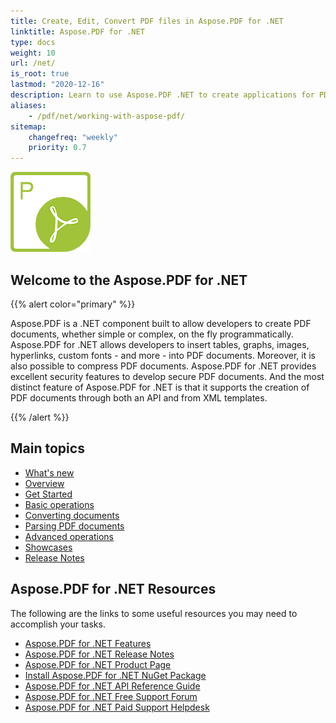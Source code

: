 ```yaml
---
title: Create, Edit, Convert PDF files in Aspose.PDF for .NET
linktitle: Aspose.PDF for .NET
type: docs
weight: 10
url: /net/
is_root: true
lastmod: "2020-12-16"
description: Learn to use Aspose.PDF .NET to create applications for PDF documents processing on any platform using C#, VB. Browse tutorials, sample code, and more.
aliases:
    - /pdf/net/working-with-aspose-pdf/
sitemap:
    changefreq: "weekly"
    priority: 0.7
---
```

![Aspose.PDF for .NET logo image](home_1.png)

## Welcome to the Aspose.PDF for .NET

{{% alert color="primary" %}}

Aspose.PDF is a .NET component built to allow developers to create PDF documents, whether simple or complex, on the fly programmatically. Aspose.PDF for .NET allows developers to insert tables, graphs, images, hyperlinks, custom fonts - and more - into PDF documents. Moreover, it is also possible to compress PDF documents. Aspose.PDF for .NET provides excellent security features to develop secure PDF documents. And the most distinct feature of Aspose.PDF for .NET is that it supports the creation of PDF documents through both an API and from XML templates.

{{% /alert %}}

## Main topics

- [What's new](/pdf/net/whatsnew)
- [Overview](/pdf//net/overview)
- [Get Started](/pdf/net/overview)
- [Basic operations](/pdf/net/basic-operations)
- [Converting documents](/pdf//net/converting/)
- [Parsing PDF documents](/pdf/net/parsing)
- [Advanced operations](/pdf/net/advanced-operations)
- [Showcases](/pdf/net/showcases)
- [Release Notes](/pdf/net/release-notes)

## Aspose.PDF for .NET Resources

The following are the links to some useful resources you may need to accomplish your tasks.

- [Aspose.PDF for .NET Features](/pdf/net/key-features/)
- [Aspose.PDF for .NET Release Notes](/pdf/net/release-notes/)
- [Aspose.PDF for .NET Product Page](https://products.aspose.com/pdf/net)
- [Install Aspose.PDF for .NET NuGet Package](https://www.nuget.org/packages/Aspose.PDF/)
- [Aspose.PDF for .NET API Reference Guide](https://apireference.aspose.com/net/pdf)
- [Aspose.PDF for .NET Free Support Forum](https://forum.aspose.com/c/pdf)
- [Aspose.PDF for .NET Paid Support Helpdesk](https://helpdesk.aspose.com/)

